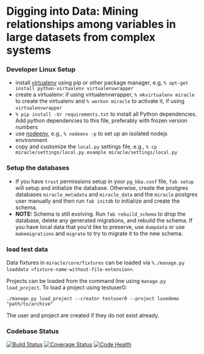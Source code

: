 # Digging into Data: Mining relationships among variables in large datasets from complex systems

### Developer Linux Setup
- install [virtualenv](http://docs.python-guide.org/en/latest/dev/virtualenvs/) using pip or other package manager, e.g, `% apt-get install python-virtualenv virtualenvwrapper`
- create a virtualenv: if using virtualenvwrapper, `% mkvirtualenv miracle` to create the virtualenv and `% workon miracle` to activate it, if using `virtualenvwrapper`
- `% pip install -Ur requirements.txt` to install all Python dependencies. Add python dependencies to this file,
  preferably with frozen version numbers
- use [nodeenv](https://pypi.python.org/pypi/nodeenv), e.g., `% nodeenv -p` to set up an isolated nodejs environment
- copy and customize the `local.py` settings file, e.g., `% cp miracle/settings/local.py.example miracle/settings/local.py`

### Setup the databases
- If you have `trust` permissions setup in your `pg_hba.conf` file, `fab setup` will setup and initialize the database. 
  Otherwise, create the postgres databases `miracle_metadata` and `miracle_data` and the `miracle` postgres user
  manually and then run `fab initdb` to initialize and create the schema.
- **NOTE:** Schema is still evolving. Run `fab rebuild_schema` to drop the database, delete any generated migrations, and
  rebuild the schema. If you have local data that you'd like to preserve, use `dumpdata` or use `makemigrations` and
  `migrate` to try to migrate it to the new schema.
  
### load test data
Data fixtures in `miracle/core/fixtures` can be loaded via `%./manage.py loaddata <fixture-name-without-file-extension>`. 

Projects can be loaded from the command line using `manage.py load_project`. To load a project using testuser0:

```
./manage.py load_project --creator testuser0 --project luxedemo "path/to/archive"
```

The user and project are created if they do not exist already.

### Codebase Status
[![Build Status](https://travis-ci.org/comses/miracle.svg?branch=master)](https://travis-ci.org/comses/miracle)
[![Coverage Status](https://coveralls.io/repos/comses/miracle/badge.svg)](https://coveralls.io/r/comses/miracle)
[![Code Health](https://landscape.io/github/comses/miracle/master/landscape.svg?style=flat)](https://landscape.io/github/comses/miracle/master)

